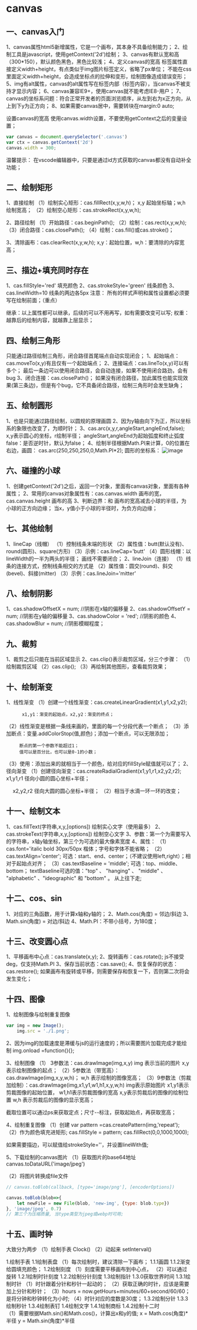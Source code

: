 # canvas
## 一、canvas入门
1、canvas属性html5新增属性，它是一个画布，其本身不具备绘制能力；
2、绘制工具是javascript，使用getContext('2d')绘制；
3、canvas有默认宽和高（300*150），默认颜色黑色，黑色比较浅；
4、定义canvas的宽高
标签属性直接定义width+height，有点类似于img图片标签定义，省略了px单位；
不能在css里面定义width+height，会造成坐标点的拉伸和变形，绘制图像造成错误变形；
5、img有alt属性，canvas的alt属性写在标签内部（标签内容），当canvas不被支持才显示内容；
6、canvas兼容IE9+，使用canvas就不能考虑IE8-用户；
7、canvas的坐标系问题：符合正常开发者的页面浏览顺序，从左到右为x正方向，从上到下y为正方向；
8、如果需要canvas居中，需要转块在margin:0 auto;

设置canvas的宽高
使用canvas.width设置，不要使用getContext之后的变量设置；
```js
var canvas = document.querySelector('.canvas')
var ctx = canvas.getContext('2d')
canvas.width = 300;
```
温馨提示：
在vscode编辑器中，只要是通过id方式获取的canvas都没有自动补全功能；


## 二、绘制矩形
1、直接绘制
（1）绘制实心矩形：cas.fillRect(x,y,w,h)；
         x,y 起始坐标轴；w,h 绘制宽高；
（2）绘制空心矩形：cas.strokeRect(x,y,w,h);

2、路径绘制
（1）开始路径：cas.beginPath();
（2）绘制：cas.rect(x,y,w,h);
（3）闭合路径：cas.closePath();
（4）绘制：cas.fill()或cas.stroke()；

3、清除画布：cas.clearRect(x,y,w,h);
x,y：起始位置，w,h：要清除的内容宽高；


## 三、描边+填充同时存在
1、cas.fillStyle='red' 填充颜色
2、cas.strokeStyle='green' 线条颜色
3、cas.lineWidth=10 线条的两边各5px
    注意： 所有的样式声明和属性设置都必须要写在绘制前面；（重点）

继承：以上属性都可以继承，后续的可以不用再写，如有需要改变可以写;
权重：越靠后的绘制内容，就越靠上层显示；

## 四、绘制三角形
只能通过路径绘制三角形，闭合路径首尾端点自动实现闭合；
1、起始端点：cas.moveTo(x,y)有且仅有一个起始端点；
2、连接端点：cas.lineTo(x,y)可以有多个；
最后一条边可以使用闭合路径，会自动连接，如果不使用闭合路劲，会有bug
3、闭合连接：cas.closePath()；
如果没有闭合路径，加此属性也能实现效果(第三条边)，但是有个bug，它不具备闭合路径，绘制三角形时会发生缺角；


## 五、绘制圆形
1、也是只能通过路径绘制，以圆规的原理画圆
2、因为y轴由向下为正，所以坐标系的象限也改变了，为顺时针；
3、cas.arc(x,y,r,angleStart,angleEnd,false);
         x,y表示圆心的坐标，r绘制半径；
         angleStart,angleEnd为起始弧度和终止弧度
         false：是否逆时针，默认为false；
4、绘制半径根据Math.PI来计算，0的位置在右边，画圆：
        cas.arc(250,250,250,0,Math.PI*2);
圆形的坐标系：
![image](images/canvas-01.png)


## 六、碰撞的小球
1、创建getContext('2d')之后，返回一个对象，里面有canvas对象，里面有各种属性；
2、常用的canvas对象属性有：cas.canvas.width 画布的宽，cas.canvas.height 画布的高
3、判断边界：和
画布的宽高减去小球的半径，为小球的正方向边缘；
当x，y值小于小球的半径时，为负方向边缘；


## 七、其他绘制
1、lineCap（线帽）
（1）控制线条末端的形状
（2）属性值：butt(默认没有)、round(圆形)、square(方形)
（3）示例：cas.lineCap='butt'
（4）圆形线帽：以lineWidth的一半为两头的半径；
画线不需要闭合；
2、lineJoin（连接）
（1）线条的连接方式，控制线条相交的方式是
（2）属性值：圆交(round)、斜交(bevel)、斜接(mitter)
（3）示例：cas.lineJoin='mitter'


## 八、绘制阴影
1、cas.shadowOffsetX = num;  //阴影在x轴的偏移量
2、cas.shadowOffsetY = num; //阴影在y轴的偏移量
3、cas.shadowColor = 'red';   //阴影的颜色
4、cas.shadowBlur = num;    //阴影模糊程度；


## 九、裁剪
1、裁剪之后只能在当前区域显示
2、cas.clip()表示裁剪区域，分三个步骤：
（1）绘制裁剪区域
（2）cas.clip();
（3）再绘制其他图形，查看裁剪效果；


## 十、绘制渐变
1、线性渐变
（1）创建一个线性渐变：cas.createLinearGradient(x1,y1,x2,y2);

          x1,y1：渐变的起始点，x2,y2：渐变的终点；
（2）线性渐变是根据一条线来画的，里面的每一个分段代表一个断点；
（3）添加断点：变量.addColorStop(值,颜色)；添加一个断点，可以无限添加；

         断点的第一个参数不能超过1；
         值可以是百分比，也可以是0-1的小数；
（3）使用：添加出来的就相当于一个颜色，给对应的fillStyle赋值就可以了；
2、径向渐变
（1）创建径向渐变：cas.createRadialGradient(x1,y1,r1,x2,y2,r2);
 x1,y1,r1 径向小圆的圆心坐标+半径；

       x2,y2,r2 径向大圆的圆心坐标+半径；
（2）相当于水滴一环一环的改变；



## 十一、绘制文本
1、cas.fillText(字符串,x,y,[options]) 绘制实心文字（使用最多）
2、cas.strokeText(字符串,x,y,[options]) 绘制空心文字
3、参数：第一个为需要写入的字符串，x轴y轴坐标，第三个为可选的最大像素宽度
4、属性：
（1）cas.font='italic bold 30px/50px 楷体；字号和字体不能省略；
（2）cas.textAlign='center'; 可选：start、end、center；（不建议使用left,right）；相对于起始点对齐；
（3）cas.textBaseline = 'middle'; 可选：top、middle、bottom；
textBaseline可选的值："top" 、 "hanging" 、 "middle" 、 "alphabetic" 、"ideographic" 和 "bottom" 。
从上往下走;


## 十二、cos、sin
1、对应的三角函数，用于计算x轴和y轴的；
2、Math.cos(角度)  = 邻边/斜边
3、Math.sin(角度) = 对边/斜边
4、Math.PI：不带小括号，为180度；


## 十三、改变圆心点
1、平移画布中心点：cas.translate(x,y); 
2、旋转画布：cas.rotate(); 
      js不接受deg，仅支持Math.PI
3、保存当前状态：cas.save();
4、恢复保存的状态：cas.restore();
如果画布有旋转或平移，则需要保存和恢复一下，否则第二次将会发生变化；

## 十四、图像
1、绘制图像与绘制重复图像
```js
var img = new Image();
    img.src = './1.png';
```
2、因为img的加载速度是滞缓与js的运行速度的；所以需要图片加载完成才能绘制
    img.onload =function(){};

3、绘制图像
（1） 3参数法：cas.drawImage(img,x,y)
        img 表示当前的图片
        x,y表示绘制图像的起点；
（2）5参数法（带宽高）：cas.drawImage(img,x,y,w,h)；
        w,h 表示绘制的图像宽高；
（3）9参数法（剪裁加绘制）：cas.drawImage(img,x1,y1,w1,h1,x,y,w,h)
    img表示原始图片
    x1,y1表示剪裁图像的起始位置，
    w1,h1表示剪裁图像的宽高
    x,y表示剪裁后的图像的绘制位置
    w,h 表示剪裁后的图像的显示宽高；

截取位置可以通过ps来获取定点；尺寸--标注，获取起始点，再获取宽高；

4、绘制重复图像
（1）创建
var pattern =cas.createPattern(img,'repeat');
（2）作为颜色填充进矩形;
cas.fillStyle = pattern;
cas.fillRect(0,0,1000,1000);

如果需要描边，可以赋值给strokeStyle=''，并设置lineWith值;

5、下载绘制的canvas图片
（1）获取图片的base64地址
canvas.toDataURL('image/jpeg')

（2）将图片转换成file文件
```js
// canvas.toBlob(callback, [type='image/png'], [encoderOptions])

canvas.toBlob(blob=>{
    let newFile = new File(blob, 'new-img', {type: blob.type})
}, 'image/jpeg', 0.7)
// 第三个为压缩质量, 当type类型为jpeg或webp时可用;
```

## 十五、画时钟
大致分为两步
（1）绘制手表 Clock()
（2）动起来 setInterval()

1.绘制手表
    1.1绘制表盘
（1）每次绘制时，建议清除一下画布；
        1.1.1画圆
        1.1.2渐变
给圆填充颜色；
    1.2绘制刻度
（1）刻度需要平移画布到中心点，
（2）可以通过旋转
        1.2.1绘制时针刻度
        1.2.2绘制分针刻度
    1.3绘制指针
        1.3.0获取世界时间
        1.3.1绘制时针
（1）时针跟着分针和秒针一起动的；
（2）获取正确的时针，应该是需要加上分针和秒针；
（3）hours = now.getHours+minutes/60+second/60/60；
是将分钟和秒钟转化为小时;
（4）时针对应的度数是30度；
        1.3.2绘制分针
        1.3.3绘制秒针
         1.3.4绘制表钉
    1.4绘制文字
        1.4.1绘制商标
        1.4.2绘制十二时      
（1）需要根据Math.sin()和Math.cos()，计算出x和y的值;
x = Math.cos(角度)*半径
y = Math.sin(角度)*半径

